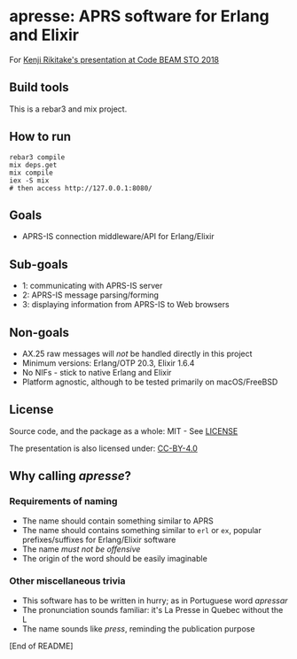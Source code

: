 # apresse: APRS software for Erlang and Elixir

For [Kenji Rikitake's presentation at Code BEAM STO 2018](https://codesync.global/conferences/code-beam-sto-2018/#Schedule)

## Build tools

This is a rebar3 and mix project.

## How to run

```
rebar3 compile
mix deps.get
mix compile
iex -S mix
# then access http://127.0.0.1:8080/
```

## Goals

* APRS-IS connection middleware/API for Erlang/Elixir

## Sub-goals

* 1: communicating with APRS-IS server
* 2: APRS-IS message parsing/forming
* 3: displaying information from APRS-IS to Web browsers

## Non-goals

* AX.25 raw messages will *not* be handled directly in this project
* Minimum versions: Erlang/OTP 20.3, Elixir 1.6.4
* No NIFs - stick to native Erlang and Elixir
* Platform agnostic, although to be tested primarily on macOS/FreeBSD

## License

Source code, and the package as a whole: MIT - See [LICENSE](LICENSE)

The presentation is also licensed under: [CC-BY-4.0](https://creativecommons.org/licenses/by/4.0/)

## Why calling *apresse*?

### Requirements of naming

* The name should contain something similar to APRS
* The name should contains something similar to `erl` or `ex`, popular prefixes/suffixes for Erlang/Elixir software
* The name *must not be offensive*
* The origin of the word should be easily imaginable

### Other miscellaneous trivia

* This software has to be written in hurry; as in Portuguese word *apressar*
* The pronunciation sounds familiar: it's La Presse in Quebec without the L
* The name sounds like *press*, reminding the publication purpose

[End of README]
